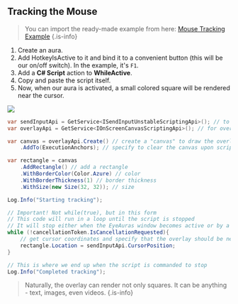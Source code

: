 ## Tracking the Mouse

> You can import the ready-made example from here: [Mouse Tracking Example](https://eu.eyeauras.net/share/S20240224000701ZxH9BwnuQbRX)
{.is-info}

1. Create an aura.
2. Add HotkeyIsActive to it and bind it to a convenient button (this will be our on/off switch). In the example, it's `F1`.
3. Add a **C# Script** action to **WhileActive**.
4. Copy and paste the script itself.
5. Now, when our aura is activated, a small colored square will be rendered near the cursor.

![](https://i.imgur.com/FSSKzJp.gif)

```csharp
var sendInputApi = GetService<ISendInputUnstableScriptingApi>(); // to get cursor coordinates
var overlayApi = GetService<IOnScreenCanvasScriptingApi>(); // for overlay rendering

var canvas = overlayApi.Create() // create a "canvas" to draw the overlay
    .AddTo(ExecutionAnchors); // specify to clear the canvas upon script completion

var rectangle = canvas
    .AddRectangle() // add a rectangle
    .WithBorderColor(Color.Azure) // color
    .WithBorderThickness(1) // border thickness
    .WithSize(new Size(32, 32)); // size

Log.Info("Starting tracking");

// Important! Not while(true), but in this form
// This code will run in a loop until the script is stopped
// It will stop either when the EyeAuras window becomes active or by a hotkey
while (!cancellationToken.IsCancellationRequested){
    // get cursor coordinates and specify that the overlay should be near
    rectangle.Location = sendInputApi.CursorPosition;
}

// This is where we end up when the script is commanded to stop
Log.Info("Completed tracking");
```

> Naturally, the overlay can render not only squares. It can be anything - text, images, even videos.
{.is-info}